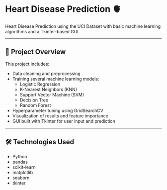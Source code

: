 # Heart Disease Prediction 🫀

Heart Disease Prediction using the UCI Dataset with basic machine learning algorithms and a Tkinter-based GUI.

---

## 📌 Project Overview

This project includes:

- Data cleaning and preprocessing  
- Training several machine learning models:
  - Logistic Regression  
  - K-Nearest Neighbors (KNN)  
  - Support Vector Machine (SVM)  
  - Decision Tree  
  - Random Forest  
- Hyperparameter tuning using GridSearchCV  
- Visualization of results and feature importance  
- GUI built with Tkinter for user input and prediction  

---

## 🛠 Technologies Used

- Python  
- pandas  
- scikit-learn  
- matplotlib  
- seaborn  
- tkinter  
